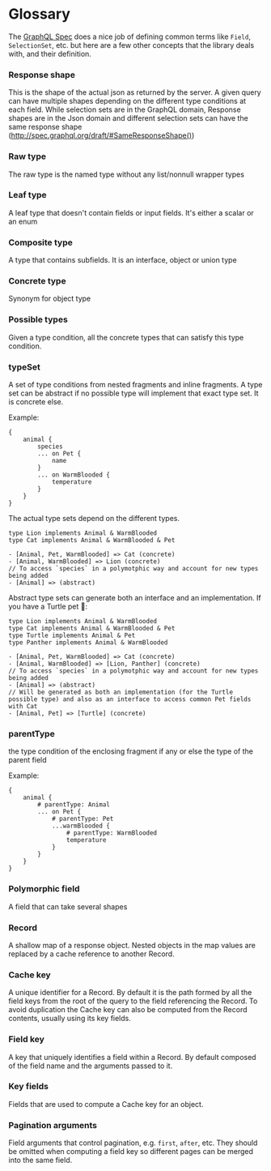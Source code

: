 # Glossary

The [GraphQL Spec](https://spec.graphql.org/draft/) does a nice job of defining common terms like `Field`, `SelectionSet`, etc. but here are a few other concepts that the library deals with, and their definition.

### Response shape

This is the shape of the actual json as returned by the server. A given query can have multiple shapes depending on the different type conditions at each field. While selection sets are in the GraphQL domain, Response shapes are in the Json domain and different selection sets can have the same response shape (http://spec.graphql.org/draft/#SameResponseShape())

### Raw type

The raw type is the named type without any list/nonnull wrapper types

### Leaf type

A leaf type that doesn't contain fields or input fields. It's either a scalar or an enum


### Composite type

A type that contains subfields. It is an interface, object or union type


### Concrete type

Synonym for object type


### Possible types

Given a type condition, all the concrete types that can satisfy this type condition.


### typeSet

A set of type conditions from nested fragments and inline fragments. A type set can be abstract if no possible type will implement that exact type set. It is concrete else.

Example:

```
{
    animal {
        species
        ... on Pet {
            name
        }
        ... on WarmBlooded {
            temperature
        }
    }
}
```

The actual type sets depend on the different types. 

```
type Lion implements Animal & WarmBlooded
type Cat implements Animal & WarmBlooded & Pet

- [Animal, Pet, WarmBlooded] => Cat (concrete)
- [Animal, WarmBlooded] => Lion (concrete)
// To access `species` in a polymotphic way and account for new types being added
- [Animal] => (abstract)
```

Abstract type sets can generate both an interface and an implementation. If you have a Turtle pet 🐢:

```
type Lion implements Animal & WarmBlooded
type Cat implements Animal & WarmBlooded & Pet
type Turtle implements Animal & Pet
type Panther implements Animal & WarmBlooded

- [Animal, Pet, WarmBlooded] => Cat (concrete)
- [Animal, WarmBlooded] => [Lion, Panther] (concrete)
// To access `species` in a polymotphic way and account for new types being added
- [Animal] => (abstract)
// Will be generated as both an implementation (for the Turtle possible type) and also as an interface to access common Pet fields with Cat
- [Animal, Pet] => [Turtle] (concrete)
```

### parentType

the type condition of the enclosing fragment if any or else the type of the parent field 

Example:

```
{
    animal {
        # parentType: Animal
        ... on Pet {
            # parentType: Pet
            ...warmBlooded {
                # parentType: WarmBlooded
                temperature
            }
        }
    }
}
```

### Polymorphic field

A field that can take several shapes

### Record

A shallow map of a response object. Nested objects in the map values are replaced by a cache reference to another Record.  

### Cache key

A unique identifier for a Record.
By default it is the path formed by all the field keys from the root of the query to the field referencing the Record.
To avoid duplication the Cache key can also be computed from the Record contents, usually using its key fields.

### Field key

A key that uniquely identifies a field within a Record. By default composed of the field name and the arguments passed to it.

### Key fields

Fields that are used to compute a Cache key for an object.

### Pagination arguments

Field arguments that control pagination, e.g. `first`, `after`, etc. They should be omitted when computing a field key so different pages can be merged into the same field.

